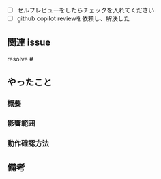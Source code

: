<!-- I want to review in Japanese. -->
- [ ] セルフレビューをしたらチェックを入れてください
- [ ] github copilot reviewを依頼し、解決した

## 関連 issue

resolve #<issue-number>

## やったこと

### 概要

<!-- 変更内容を 3 行程度でまとめまとめてください --> 

### 影響範囲

<!-- DB や API エンドポイントの変更など、大きな影響がある場合はその旨をここに書いてください -->

### 動作確認方法

<!-- 動作確認方法と確認内容をリスト形式でまとめてください -->

## 備考

<!-- この PR についての課題や、議論したいことがあればここに書いてください -->

<!-- for GitHub Copilot review rule -->
<!--
レビューする際には、以下のprefix(接頭辞)をつけてください
[must]  
[imo] (in my opinion)  
[nits](nitpick) 
[ask]  
[fyi]
-->
<!-- for GitHub Copilot review  rule-->

<!-- I want to review in Japanese. -->